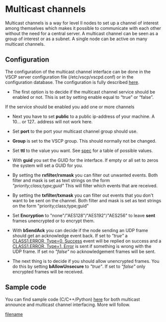 # Multicast channels

Multicast channels is a way for level II nodes to set up a channel of interest among themselves which makes it possible to communicate with each other without the need for a central server. A multicast channel can be seen as a group of interest or as a subnet. A single node can be active on many multicast channels. 

## Configuration

The configuration of the multicast channel interface can be done in the VSCP server configuration file (/etc/vscp/vscpd.conf) or in the configuration database. The configuration is fully described [here](./configuring_the_vscp_daemon.md#multicast_channel_interface).


*  The first option is to decide if the multicast channel service should be enabled or not. This is set by setting enable equal to “true” or “false”.

If the service should be enabled you add one or more channels


*  Next you have to set **public** to a public ip-address of your machine. A 10... or 127.. address will not work here. 

*  Set **port** to the port your multicast channel group should use.

*  **Group** is set to the VSCP group. This should normally not be changed.

*  Set **ttl** to the value you want. See [spec](http://docs.vscp.org/spec/latest/#/./vscp_over_multicast) for a table of possible values.

*  With **guid** you set the GUID for the interface. If empty or all set to zeros the system will set a GUID for you.

*  By setting the **rxfilter/rxmask** you can filter out unwanted events. Both filter and mask is set as text strings on the form *"priority;class;type;guid"* This will filter which events that are received.

*  By setting the **txfilter/txmask** you can filter out events that you don't want to be sent on the channel. Both filter and mask is set as text strings on the form "priority;class;type;guid" 

*  Set **Encryption** to "none"/"AES128"/"AES192"/"AES256" to leave __sent__ frames unencrypted or to encrypt them. 

*  With **bSendAck** you can decide if the node sending an UDP frame should get an acknowledge event back. If set to *"true"* a  [CLASS1.ERROR, Type=0, Success](http://docs.vscp.org/spec/latest/#/./class1.error?id=type0-0x00-success) event will be replied on success and a [CLASS1.ERROR, Type=1, Error](http://docs.vscp.org/spec/latest/#/./class1.error?id=type1-0x01-error) is sent if something is wrong with the UDP frame. If set no *"false"* no acknowledgement frames will be sent.

*  The next thing is to decide if you should allow unencrypted frames. You do this by setting **bAllowUnsecure** to *"true"*. If set to *"false"* only encrypted frames will be received. 


## Sample code

You can find sample code (C/C++/Python) [here](https://github.com/grodansparadis/vscp/tree/master/tests/multicast) for both multicast announce and multicast channel interfacing. More will follow.


[filename](./bottom_copyright.md ':include')

